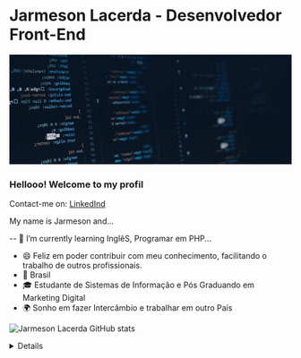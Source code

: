 
<!--
### Hi there 👋
**jarmesonlacerda/jarmesonlacerda** is a ✨ _special_ ✨ repository because its `README.md` (this file) appears on your GitHub profile.
-->
# Jarmeson Lacerda -  Desenvolvedor Front-End

![Welcome](/Cover-for-GitHub.gif?raw=true)

### Hellooo! Welcome to my profil
Contact-me on:
[LinkedInd](https://www.linkedin.com/in/jarmeson-lacerda-00960b89/)

My name is Jarmeson and...

-- 🌱 I’m currently learning  InglêS, Programar em PHP...
- 😄  Feliz em poder contribuir com meu conhecimento, facilitando o trabalho de outros profissionais.
- 🏡  Brasil
- 🎓  Estudante de Sistemas de Informação e Pós Graduando em Marketing Digital
- 🌍 Sonho em  fazer Intercâmbio  e trabalhar em outro País

![Jarmeson Lacerda GitHub stats](https://github-readme-stats.vercel.app/api?username=anuraghazra&show_icons=true&theme=radical)
<details>
  <sumary> <b> Things to know about me... </b> <i>(click to expand!)</i> </sumary>

[! [Top Langs] (https://github-readme-stats.vercel.app/api/top-langs/ ? Username = Jarmeson Lacerda  & layout = compact )] (https://github.com/anuraghazra/github-readme- Estatísticas)
  <br>
  This is going to be hidden.
</details>


